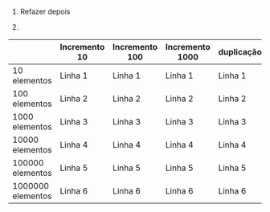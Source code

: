 1) Refazer depois

2)
|     | Incremento 10 | Incremento 100 | Incremento 1000 | duplicação |
|----------|----------|----------|----------|----------|
| 10 elementos  | Linha 1  | Linha 1  | Linha 1  | Linha 1  |
| 100 elementos  | Linha 2  | Linha 2  | Linha 2  | Linha 2  |
| 1000 elementos  | Linha 3  | Linha 3  | Linha 3  | Linha 3  |
| 10000 elementos  | Linha 4  | Linha 4  | Linha 4  | Linha 4  |
| 100000 elementos  | Linha 5  | Linha 5  | Linha 5  | Linha 5  |
| 1000000 elementos  | Linha 6  | Linha 6  | Linha 6  | Linha 6  |
